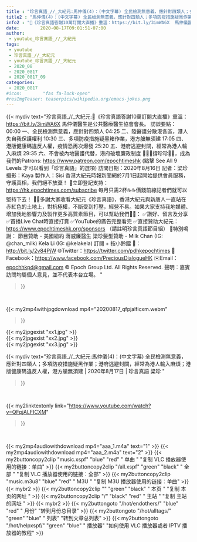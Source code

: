 ```yaml
---
title : "珍言真語_//_大紀元:馬仲儀(4)：(中文字幕) 全民檢測無意義，應針對四類人；多項防疫措施疑黑作業；港府逃避封關，經常為港人輸入麻煩；港版健康碼違反人權，港方艙無須建  | 2020年8月17日 | 珍言真語 梁珍 "
title2 : "馬仲儀(4)：(中文字幕) 全民檢測無意義，應針對四類人；多項防疫措施疑黑作業；港府逃避封關，經常為港人輸入麻煩；港版健康碼違反人權，港方艙無須建  | 2020年8月17日 | 珍言真語 梁珍 "
info2 : "🎊《珍言真語答謝10萬訂閱大直播》重溫：https://bit.ly/3imWA6X  馬仲儀醫生是公共醫療醫生協會會長。  訪談要點： 00:00  一、全民檢測無意義，應針對四類人 04:25  二、陸醫護分散港各區，港人失自我保護權利 10:30  三、多項防疫措施疑黑箱作業，港方艙無須建 17:05  四、港版健康碼違反人權，疫情恐再次爆發 25:20  五、港府逃避封關，經常為港人輸入麻煩 29:35  六、不會被內地醫護代替，港府破壞廉政制度  🙋🏼‍♂️撐珍珍💪🏻，成為我們的Patrons: https://www.patreon.com/epochtimeshk  (點擊  See All 9 Levels  才可以看到「珍言真語」的選項)  訪問日期：2020年8月16日  記者：梁珍  攝影：Kaya 製作人：Sisi  香港大紀元時報新聞網於7月1日起開始提供會員服務，守護真相，我們絕不放棄！ 💎立即登記支持：https://hk.epochtimes.com/subscribe 每月只需2杯☕☕價錢前線記者們就可以堅持下去！  🙏🏻多謝大家收看大紀元《珍言真語》，香港大紀元與新唐人一直站在赤紅色的土地上，對抗極權，不斷受到打壓，經營不易。如果大家支持我地媒體、增加我地影響力及製作更多高質素節目，可以幫助我們💪🏻： ✅讚好、留言及分享 ✅首播Live Chat時直接打賞 ✅YouTube的廣告完整看完  ✅直接贊助大紀元：https://www.epochtimeshk.org/sponsors （請註明珍言真語節目組）  💐特別鳴謝： 節目贊助 - 美國紐約 蔣威廉醫生 梁珍髮型贊助 - Milk Chan (IG: @chan_milk)   Kela Li (IG: @kelakela)  訂閱 + 按小鈴鐺 🔔：http://bit.ly/2v84PjW 🌐Twitter：https://twitter.com/pdhkepochtimes 👥Facebook：https://www.facebook.com/PreciousDialogueHK ✉️Email：epochhkpd@gmail.com  © Epoch Group Ltd. All Rights Reserved.  聲明：嘉賓訪問均屬個人意見，並不代表本台立場。 "
date:        2020-08-17T09:01:51-07:00
author:
 - youtube_珍言真語_//_大紀元
tags:
 - youtube
 - 珍言真語_//_大紀元
 - youtube_珍言真語_//_大紀元
 - 2020_08
 - 2020_0817
 - 2020_0817_09
categories:
 - 2020_0817
#icon:        "fas fa-lock-open"
#resImgTeaser: teaserpics/wikipedia.org/emacs-jokes.png
---
```


{{< mydiv text="珍言真語_//_大紀元:🎊《珍言真語答謝10萬訂閱大直播》重溫：https://bit.ly/3imWA6X  馬仲儀醫生是公共醫療醫生協會會長。  訪談要點： 00:00  一、全民檢測無意義，應針對四類人 04:25  二、陸醫護分散港各區，港人失自我保護權利 10:30  三、多項防疫措施疑黑箱作業，港方艙無須建 17:05  四、港版健康碼違反人權，疫情恐再次爆發 25:20  五、港府逃避封關，經常為港人輸入麻煩 29:35  六、不會被內地醫護代替，港府破壞廉政制度  🙋🏼‍♂️撐珍珍💪🏻，成為我們的Patrons: https://www.patreon.com/epochtimeshk  (點擊  See All 9 Levels  才可以看到「珍言真語」的選項)  訪問日期：2020年8月16日  記者：梁珍  攝影：Kaya 製作人：Sisi  香港大紀元時報新聞網於7月1日起開始提供會員服務，守護真相，我們絕不放棄！ 💎立即登記支持：https://hk.epochtimes.com/subscribe 每月只需2杯☕☕價錢前線記者們就可以堅持下去！  🙏🏻多謝大家收看大紀元《珍言真語》，香港大紀元與新唐人一直站在赤紅色的土地上，對抗極權，不斷受到打壓，經營不易。如果大家支持我地媒體、增加我地影響力及製作更多高質素節目，可以幫助我們💪🏻： ✅讚好、留言及分享 ✅首播Live Chat時直接打賞 ✅YouTube的廣告完整看完  ✅直接贊助大紀元：https://www.epochtimeshk.org/sponsors （請註明珍言真語節目組）  💐特別鳴謝： 節目贊助 - 美國紐約 蔣威廉醫生 梁珍髮型贊助 - Milk Chan (IG: @chan_milk)   Kela Li (IG: @kelakela)  訂閱 + 按小鈴鐺 🔔：http://bit.ly/2v84PjW 🌐Twitter：https://twitter.com/pdhkepochtimes 👥Facebook：https://www.facebook.com/PreciousDialogueHK ✉️Email：epochhkpd@gmail.com  © Epoch Group Ltd. All Rights Reserved.  聲明：嘉賓訪問均屬個人意見，並不代表本台立場。 "
>}}
<br>


{{< my2mp4withjpgdownload mp4="20200817_qfpjalficxm.webm"
>}}

{{< my2jpgexist "xx1.jpg" >}}<br>
{{< my2jpgexist "xx2.jpg" >}}<br>
{{< my2jpgexist "xx3.jpg" >}}<br>



{{< mydiv text="珍言真語_//_大紀元:馬仲儀(4)：(中文字幕) 全民檢測無意義，應針對四類人；多項防疫措施疑黑作業；港府逃避封關，經常為港人輸入麻煩；港版健康碼違反人權，港方艙無須建  | 2020年8月17日 | 珍言真語 梁珍 "
>}}
<br>

{{< my2linktextonly link="https://www.youtube.com/watch?v=QFpjALFICXM"
>}}


<br>

{{< my2mp4audiowithdownload mp4="aaa_1.m4a"    text="1" >}}
{{< my2mp4audiowithdownload mp4="aaa_2.m4a"    text="2" >}}
{{< my2buttoncopy2clip "music.xspf"        "blue"   "red"    " 单曲 "  "复制 VLC 播放器使用的链接：单曲" >}} {{< my2buttoncopy2clip "/all.xspf"         "green"  "black"  " 全部 "  "复制 VLC 播放器使用的链接：全部" >}} {{< my2buttoncopy2clip "music.m3u8"        "blue"   "red"    " M3U  "    "复制 M3U 播放器使用的链接：单曲" >}} {{< mybr2 >}} {{< my2buttoncopy2clip ""                  "green"  "black"  " 本页 "    "复制 本页的网址 " >}} {{< my2buttoncopy2clip "/"                 "black"  "red"    " 主站 "    "复制 主站的网址 " >}} {{< mybr2 >}} {{< my2buttongoto      "/hot/endothers/"   "blue"   "red"    " 月份"   "转到月份总目录" >}} {{< my2buttongoto      "/hot/alltags/"     "green"  "blue"   " 列表"   "转到文章总列表" >}} {{< my2buttongoto      "/hot/helpxspf/"    "green"  "blue"   " 播放器" "如何使用 VLC 播放器或者 IPTV 播放器的教程" >}} 
